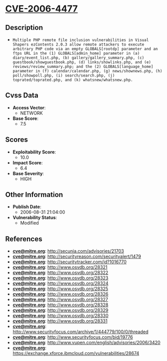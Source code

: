 
# [CVE-2006-4477](http://secunia.com/advisories/21703)

## Description

- `Multiple PHP remote file inclusion vulnerabilities in Visual Shapers ezContents 2.0.3 allow remote attackers to execute arbitrary PHP code via an empty GLOBALS[rootdp] parameter and an ftps URL in the (1) GLOBALS[admin_home] parameter in (a) diary/event_list.php, (b) gallery/gallery_summary.php, (c) guestbook/showguestbook.php, (d) links/showlinks.php, and (e) reviews/review_summary.php; and the (2) GLOBALS[language_home] parameter in (f) calendar/calendar.php, (g) news/shownews.php, (h) poll/showpoll.php, (i) search/search.php, (j) toprated/toprated.php, and (k) whatsnew/whatsnew.php.`

## Cvss Data

- **Access Vector**:
  - NETWORK
- **Base Score**:
  - 7.5

## Scores

- **Exploitability Score**:
  - 10.0
- **Impact Score**:
  - 6.4
- **Base Severity**:
  - HIGH

## Other Information

- **Publish Date**:
  - 2006-08-31 21:04:00
- **Vulnerability Status**:
  - Modified

## References

- **cve@mitre.org**: http://secunia.com/advisories/21703
- **cve@mitre.org**: http://securityreason.com/securityalert/1479
- **cve@mitre.org**: http://securitytracker.com/id?1016770
- **cve@mitre.org**: http://www.osvdb.org/28321
- **cve@mitre.org**: http://www.osvdb.org/28322
- **cve@mitre.org**: http://www.osvdb.org/28323
- **cve@mitre.org**: http://www.osvdb.org/28324
- **cve@mitre.org**: http://www.osvdb.org/28325
- **cve@mitre.org**: http://www.osvdb.org/28326
- **cve@mitre.org**: http://www.osvdb.org/28327
- **cve@mitre.org**: http://www.osvdb.org/28328
- **cve@mitre.org**: http://www.osvdb.org/28329
- **cve@mitre.org**: http://www.osvdb.org/28330
- **cve@mitre.org**: http://www.osvdb.org/28331
- **cve@mitre.org**: http://www.securityfocus.com/archive/1/444779/100/0/threaded
- **cve@mitre.org**: http://www.securityfocus.com/bid/19776
- **cve@mitre.org**: http://www.vupen.com/english/advisories/2006/3420
- **cve@mitre.org**: https://exchange.xforce.ibmcloud.com/vulnerabilities/28674
